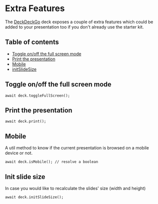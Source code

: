 # Extra Features

The [DeckDeckGo] deck exposes a couple of extra features which could be added to your presentation too if you don't already use the starter kit.

## Table of contents

- [Toggle on/off the full screen mode](#app-deck-extra-features-toggle-onoff-the-full-screen-mode)
- [Print the presentation](#app-deck-extra-features-print-the-presentation)
- [Mobile](#app-deck-extra-features-mobile)
- [initSlideSize](#app-deck-extra-features-init-slide-size)

## Toggle on/off the full screen mode

```
await deck.toggleFullScreen();
```

## Print the presentation

```
await deck.print();
```

## Mobile

A util method to know if the current presentation is browsed on a mobile device or not.

```
await deck.isMobile(); // resolve a boolean
```

## Init slide size

In case you would like to recalculate the slides' size (width and height)

```
await deck.initSlideSize();
```

[DeckDeckGo]: https://deckdeckgo.com
